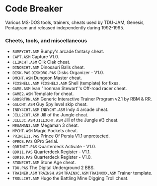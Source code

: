 # Code Breaker

Various MS-DOS tools, trainers, cheats used by TDU-JAM, Genesis, Pentagram and released independently during 1992-1995.

### Cheets, tools, and miscellaneous
* `BUMPYCHT.ASM` Bumpy's arcade fantasy cheat.
* `CAPT.ASM` Capture V1.0.
* `CLIKCHT.ASM` Clik Clak cheat.
* `DINOBCHT.ASM` Dinosauri Balls cheat.
* `DISK.PAS` `DISKORG.PAS` Disks Organizer - V1.0.
* `DMCHT.ASM` Dungeon Master cheat.
* `FIXSHELL.ASM` `FIXSHEL2.ASM` Shell (template) for fixes.
* `GAME.ASM` Ivan "Ironman Stewart''s Off-road racer cheat.
* `GAME2.ASM` Template for cheat.
* `GODSRTRN.ASM` Generic Interactive Trainer Program v2.1 by RBM & RR.
* `GSLCHT.ASM` Guy Spy level skip cheat.
* `INDY4CHT.ASM` `INDYCHT.ASM` Indy 4 arcade cheat.
* `JILL2CHT.ASM` Jill of the Jungle cheat.
* `JILL3C.ASM` `JILL3CHT.ASM` Jill of the Jungle #3 cheat.
* `MEGAMAN3.ASM` Megaman 3 cheat.
* `MPCHT.ASM` Magic Pockets cheat.
* `PRINCE11.PAS` Prince Of Persia V1.1 unprotected.
* `QPROS.PAS` QPro Serial.
* `QDRINIT.PAS` Quarterdeck Activate - V1.0.
* `QDR11.PAS` Quarterdeck Register - V1.1.
* `QDR10.PAS` Quarterdeck Register - V1.0.
* `STONECHT.ASM` Stone Age cheat.
* `TDU.PAS` The Digital Underground 2 BBS.
* `TRAINER.ASM` `TRAINSH.ASM` `TRAINXC.ASM` `TRAINXXX.ASM` Trainer template.
* `TROLLCHT.ASM` Hugo the Battling Mine Digging Troll cheat.

